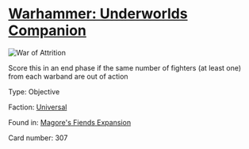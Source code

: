 # [Warhammer: Underworlds Companion](https://guidokessels.github.io/wh-underworlds)

  

![War of Attrition](https://warhammerunderworlds.com/wp-content/uploads/sites/6/2018/03/307_ENG.png)

Score this in an end phase if the same number of fighters (at least one) from each warband are out of action

Type: Objective

Faction: [Universal](https://guidokessels.github.io/wh-underworlds/factions/universal)

Found in: [Magore's Fiends Expansion](https://guidokessels.github.io/wh-underworlds/locations/magores-fiends-expansion)

Card number: 307
